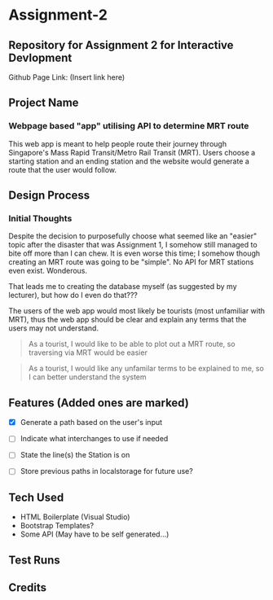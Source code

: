 # Assignment-2
## Repository for Assignment 2 for Interactive Devlopment
Github Page Link: (Insert link here)
## Project Name
### Webpage based "app" utilising API to determine MRT route
This web app is meant to help people route their journey through Singapore's Mass Rapid Transit/Metro Rail Transit (MRT). Users choose a starting station and an ending station and the website would generate a route that the user would follow.

## Design Process
### Initial Thoughts
Despite the decision to purposefully choose what seemed like an "easier" topic after the disaster that was Assignment 1, I somehow still managed to bite off more than I can chew. It is even worse this time; I somehow though creating an MRT route was going to be "simple". No API for MRT stations even exist. Wonderous.

That leads me to creating the database myself (as suggested by my lecturer), but how do I even do that???

The users of the web app would most likely be tourists (most unfamiliar with MRT), thus the web app should be clear and explain any terms that the users may not understand.
> As a tourist, I would like to be able to plot out a MRT route, so traversing via MRT would be easier

> As a tourist, I would like any unfamilar terms to be explained to me, so I can better understand the system

## Features (Added ones are marked)
- [x] Generate a path based on the user's input
- [ ] Indicate what interchanges to use if needed
- [ ] State the line(s) the Station is on
- [ ] Store previous paths in localstorage for future use?


## Tech Used
* HTML Boilerplate (Visual Studio)
* Bootstrap Templates?
* Some API (May have to be self generated...)

## Test Runs

## Credits
